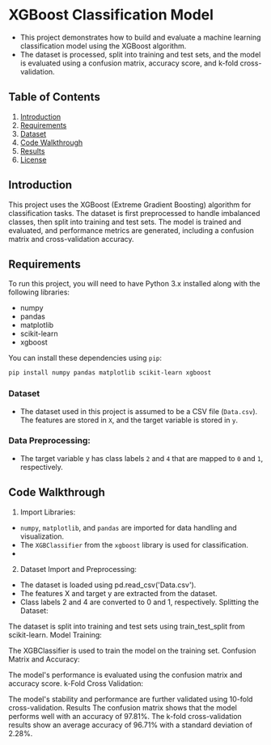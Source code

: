 # XGBoost Classification Model

- This project demonstrates how to build and evaluate a machine learning classification model using the XGBoost algorithm.
- The dataset is processed, split into training and test sets, and the model is evaluated using a confusion matrix, accuracy score, and k-fold cross-validation.

## Table of Contents

1. [Introduction](#introduction)
2. [Requirements](#requirements)
3. [Dataset](#dataset)
4. [Code Walkthrough](#code-walkthrough)
5. [Results](#results)
6. [License](#license)

## Introduction

This project uses the XGBoost (Extreme Gradient Boosting) algorithm for classification tasks. The dataset is first preprocessed to handle imbalanced classes, then split into training and test sets. The model is trained and evaluated, and performance metrics are generated, including a confusion matrix and cross-validation accuracy.

## Requirements

To run this project, you will need to have Python 3.x installed along with the following libraries:

- numpy
- pandas
- matplotlib
- scikit-learn
- xgboost

You can install these dependencies using `pip`:

```bash
pip install numpy pandas matplotlib scikit-learn xgboost
```
### Dataset
- The dataset used in this project is assumed to be a CSV file (`Data.csv`). The features are stored in `X`, and the target variable is stored in `y`.

### Data Preprocessing:
- The target variable y has class labels `2` and `4` that are mapped to `0` and `1`, respectively.
## Code Walkthrough
1. Import Libraries:
- `numpy`, `matplotlib`, and `pandas` are imported for data handling and visualization.
- The `XGBClassifier` from the `xgboost` library is used for classification.
- 
2. Dataset Import and Preprocessing:

- The dataset is loaded using pd.read_csv('Data.csv').
- The features X and target y are extracted from the dataset.
- Class labels 2 and 4 are converted to 0 and 1, respectively.
Splitting the Dataset:

The dataset is split into training and test sets using train_test_split from scikit-learn.
Model Training:

The XGBClassifier is used to train the model on the training set.
Confusion Matrix and Accuracy:

The model's performance is evaluated using the confusion matrix and accuracy score.
k-Fold Cross Validation:

The model's stability and performance are further validated using 10-fold cross-validation.
Results
The confusion matrix shows that the model performs well with an accuracy of 97.81%.
The k-fold cross-validation results show an average accuracy of 96.71% with a standard deviation of 2.28%.
